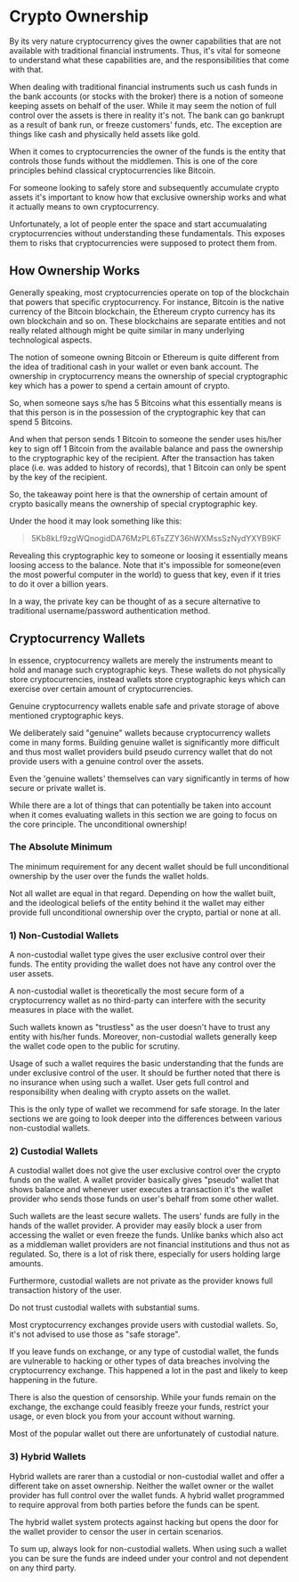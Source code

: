 # Crypto Ownership

By its very nature cryptocurrency gives the owner capabilities that are not available with traditional financial instruments. Thus, it's vital for someone to understand what these capabilities are, and the responsibilities that come with that.

When dealing with traditional financial instruments such us cash funds in the bank accounts (or stocks with the broker) there is a notion of someone keeping assets on behalf of the user. While it may seem the notion of full control over the assets is there in reality it's not. The bank can go bankrupt as a result of bank run, or freeze customers' funds, etc. The exception are things like cash and physically held assets like gold.

When it comes to cryptocurrencies the owner of the funds is the entity that controls those funds without the middlemen. This is one of the core principles behind classical cryptocurrencies like Bitcoin.

For someone looking to safely store and subsequently accumulate crypto assets it's important to know how that exclusive ownership works and what it actually means to own cryptocurrency.

Unfortunately, a lot of people enter the space and start accumualating cryptocurrencies without understanding these fundamentals. This exposes them to risks that cryptocurrencies were supposed to protect them from.

## How Ownership Works

Generally speaking, most cryptocurrencies operate on top of the blockchain that powers that specific cryptocurrency. For instance, Bitcoin is the native currency of the Bitcoin blockchain, the Ethereum crypto currency has its own blockchain and so on. These blockchains are separate entities and not really related although might be quite similar in many underlying technological aspects.

The notion of someone owning Bitcoin or Ethereum is quite different from the idea of traditional cash in your wallet or even bank account. The ownership in cryptocurrency means the ownership of special cryptographic key which has a power to spend a certain amount of crypto. 

So, when someone says s/he has 5 Bitcoins what this essentially means is that this person is in the possession of the cryptographic key that can spend 5 Bitcoins.

And when that person sends 1 Bitcoin to someone the sender uses his/her key to sign off 1 Bitcoin from the available balance and pass the ownership to the cryptographic key of the recipient. After the transaction has taken place (i.e. was added to history of records), that 1 Bitcoin can only be spent by the key of the recipient.

So, the takeaway point here is that the ownership of certain amount of crypto basically means the ownership of special cryptographic key.

Under the hood it may look something like this:

> 5Kb8kLf9zgWQnogidDA76MzPL6TsZZY36hWXMssSzNydYXYB9KF

Revealing this cryptographic key to someone or loosing it essentially means loosing access to the balance. Note that it's impossible for someone(even the most powerful computer in the world) to guess that key, even if it tries to do it over a billion years.

In a way, the private key can be thought of as a secure alternative to traditional username/password authentication method.

## Cryptocurrency Wallets

In essence, cryptocurrency wallets are merely the instruments meant to hold and manage such cryptographic keys. These wallets do not physically store cryptocurrencies, instead wallets store cryptographic keys which can exercise over certain amount of cryptocurrencies.

Genuine cryptocurrency wallets enable safe and private storage of above mentioned cryptographic keys.

We deliberately said "genuine" wallets because cryptocurrency wallets come in many forms. Building genuine wallet is significantly more difficult and thus most wallet providers build pseudo currency wallet that do not provide users with a genuine control over the assets.

Even the 'genuine wallets' themselves can vary significantly in terms of how secure or private wallet is. 

While there are a lot of things that can potentially be taken into account when it comes evaluating wallets in this section we are going to focus on the core principle. The unconditional ownership!

### The Absolute Minimum

The minimum requirement for any decent wallet should be full unconditional ownership by the user over the funds the wallet holds.

Not all wallet are equal in that regard. Depending on how the wallet built, and the ideological beliefs of the entity behind it the wallet may either provide full unconditional ownership over the crypto, partial or none at all.

### 1) Non-Custodial Wallets

A non-custodial wallet type gives the user exclusive control over their funds. The entity providing the wallet does not have any control over the user assets. 

A non-custodial wallet is theoretically the most secure form of a cryptocurrency wallet as no third-party can interfere with the security measures in place with the wallet.

Such wallets known as "trustless" as the user doesn't have to trust any entity with his/her funds. Moreover, non-custodial wallets generally keep the wallet code open to the public for scrutiny.

Usage of such a wallet requires the basic understanding that the funds are under exclusive control of the user. It should be further noted that there is no insurance when using such a wallet. User gets full control and responsibility when dealing with crypto assets on the wallet.

This is the only type of wallet we recommend for safe storage. In the later sections we are going to look deeper into the differences between various non-custodial wallets.

### 2) Custodial Wallets

A custodial wallet does not give the user exclusive control over the crypto funds on the wallet. A wallet provider basically gives "pseudo" wallet that shows balance and whenever user executes a transaction it's the wallet provider who sends those funds on user's behalf from some other wallet. 

Such wallets are the least secure wallets. The users' funds are fully in the hands of the wallet provider. A provider may easily block a user from accessing the wallet or even freeze the funds. Unlike banks which also act as a middleman wallet providers are not financial institutions and thus not as regulated. So, there is a lot of risk there, especially for users holding large amounts.

Furthermore, custodial wallets are not private as the provider knows full transaction history of the user.

Do not trust custodial wallets with substantial sums.

Most cryptocurrency exchanges provide users with custodial wallets. So, it's not advised to use those as "safe storage".

If you leave funds on exchange, or any type of custodial wallet, the funds are vulnerable to hacking or other types of data breaches involving the cryptocurrency exchange. This happened a lot in the past and likely to keep happening in the future. 

There is also the question of censorship. While your funds remain on the exchange, the exchange could feasibly freeze your funds, restrict your usage, or even block you from your account without warning.

Most of the popular wallet out there are unfortunately of custodial nature.

### 3) Hybrid Wallets

Hybrid wallets are rarer than a custodial or non-custodial wallet and offer a different take on asset ownership. Neither the wallet owner or the wallet provider has full control over the wallet funds. A hybrid wallet programmed to require approval from both parties before the funds can be spent. 

The hybrid wallet system protects against hacking but opens the door for the wallet provider to censor the user in certain scenarios.

To sum up, always look for non-custodial wallets. When using such a wallet you can be sure the funds are indeed under your control and not dependent on any third party.